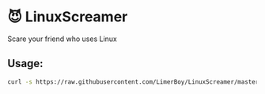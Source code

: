 # :smiling_imp: LinuxScreamer
Scare your friend who uses Linux

## Usage:
``` bash
curl -s https://raw.githubusercontent.com/LimerBoy/LinuxScreamer/master/scream.sh|bash
```
